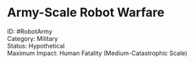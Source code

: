 # Army-Scale Robot Warfare
ID: #RobotArmy \
Category: Military \
Status: Hypothetical \
Maximum Impact: Human Fatality (Medium-Catastrophic Scale)
